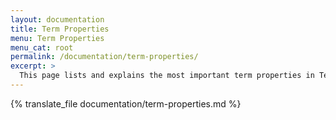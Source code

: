 ```yaml
---
layout: documentation
title: Term Properties
menu: Term Properties
menu_cat: root
permalink: /documentation/term-properties/
excerpt: >
  This page lists and explains the most important term properties in TermSuite, and how they are used in the terminology extraction process.
---
```

{% translate_file documentation/term-properties.md %}
